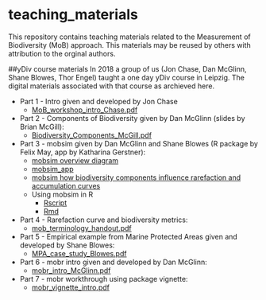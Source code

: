 # teaching_materials
This repository contains teaching materials related to the Measurement of Biodiversity (MoB) approach. This materials may be reused by others with attribution to the 
orginal authors. 

##yDiv course materials
In 2018 a group of us (Jon Chase, Dan McGlinn, Shane Blowes, Thor Engel) taught
a one day yDiv course in Leipzig. The digital materials associated with that
course as archieved here. 

* Part 1 - Intro given and developed by Jon Chase
    * [MoB_workshop_intro_Chase.pdf](./MoB_workshop_intro_Chase.pdf)
* Part 2 - Components of Biodiversity given by Dan McGlinn (slides by Brian McGill):
    * [Biodiversity_Components_McGill.pdf](./Biodiversity_Components_McGill.pdf)
* Part 3 - mobsim given by Dan McGlinn and Shane Blowes (R package by Felix May, app by Katharina Gerstner):
    * [mobsim overview diagram](./mobsimFigure_1_May.pdf)
    * [mobsim_app](http://idiv-app1.inf-bb.uni-jena.de:8080/mobsim_app/)
    * [mobsim how biodiversity components influence rarefaction and accumulation curves](./mobsimFigure_2_May.pdf)
    * Using mobsim in R 
        * [Rscript](ydiv_virtual_ecology_mobsim_mobr.R)
        * [Rmd](ydiv_virtual_ecology_mobsim_mobr.R)
* Part 4 - Rarefaction curve and biodiversity metrics:
    * [mob_terminology_handout.pdf](./mob_terminology_handout.pdf)
* Part 5 - Empirical example from Marine Protected Areas given and developed by Shane Blowes:
    * [MPA_case_study_Blowes.pdf](./MPA_case_study_Blowes.pdf)
* Part 6 - mobr intro given and developed by Dan McGlinn:
    * [mobr_intro_McGlinn.pdf](./mobr_intro_McGlinn.pdf)
* Part 7 - mobr workthrough using package vignette:
    * [mobr_vignette_intro.pdf](./mobr_vignette_intro.pdf)